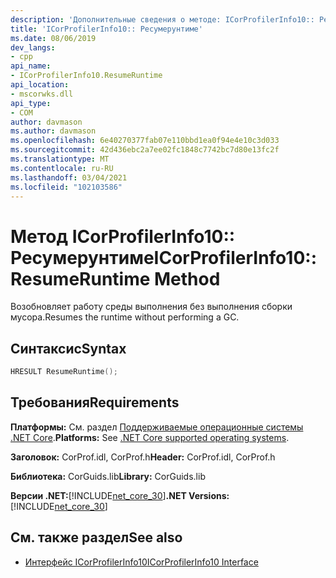```yaml
---
description: 'Дополнительные сведения о методе: ICorProfilerInfo10:: Ресумерунтиме'
title: 'ICorProfilerInfo10:: Ресумерунтиме'
ms.date: 08/06/2019
dev_langs:
- cpp
api_name:
- ICorProfilerInfo10.ResumeRuntime
api_location:
- mscorwks.dll
api_type:
- COM
author: davmason
ms.author: davmason
ms.openlocfilehash: 6e40270377fab07e110bbd1ea0f94e4e10c3d033
ms.sourcegitcommit: 42d436ebc2a7ee02fc1848c7742bc7d80e13fc2f
ms.translationtype: MT
ms.contentlocale: ru-RU
ms.lasthandoff: 03/04/2021
ms.locfileid: "102103586"
---
```

# <a name="icorprofilerinfo10resumeruntime-method"></a><span data-ttu-id="e2245-103">Метод ICorProfilerInfo10:: Ресумерунтиме</span><span class="sxs-lookup"><span data-stu-id="e2245-103">ICorProfilerInfo10::ResumeRuntime Method</span></span>

<span data-ttu-id="e2245-104">Возобновляет работу среды выполнения без выполнения сборки мусора.</span><span class="sxs-lookup"><span data-stu-id="e2245-104">Resumes the runtime without performing a GC.</span></span>

## <a name="syntax"></a><span data-ttu-id="e2245-105">Синтаксис</span><span class="sxs-lookup"><span data-stu-id="e2245-105">Syntax</span></span>

```cpp
HRESULT ResumeRuntime();
```

## <a name="requirements"></a><span data-ttu-id="e2245-106">Требования</span><span class="sxs-lookup"><span data-stu-id="e2245-106">Requirements</span></span>

<span data-ttu-id="e2245-107">**Платформы:** См. раздел [Поддерживаемые операционные системы .NET Core](../../../core/install/windows.md?pivots=os-windows).</span><span class="sxs-lookup"><span data-stu-id="e2245-107">**Platforms:** See [.NET Core supported operating systems](../../../core/install/windows.md?pivots=os-windows).</span></span>

<span data-ttu-id="e2245-108">**Заголовок:** CorProf.idl, CorProf.h</span><span class="sxs-lookup"><span data-stu-id="e2245-108">**Header:** CorProf.idl, CorProf.h</span></span>

<span data-ttu-id="e2245-109">**Библиотека:** CorGuids.lib</span><span class="sxs-lookup"><span data-stu-id="e2245-109">**Library:** CorGuids.lib</span></span>

<span data-ttu-id="e2245-110">**Версии .NET:**[!INCLUDE[net_core_30](../../../../includes/net-core-30-md.md)]</span><span class="sxs-lookup"><span data-stu-id="e2245-110">**.NET Versions:** [!INCLUDE[net_core_30](../../../../includes/net-core-30-md.md)]</span></span>

## <a name="see-also"></a><span data-ttu-id="e2245-111">См. также раздел</span><span class="sxs-lookup"><span data-stu-id="e2245-111">See also</span></span>

- [<span data-ttu-id="e2245-112">Интерфейс ICorProfilerInfo10</span><span class="sxs-lookup"><span data-stu-id="e2245-112">ICorProfilerInfo10 Interface</span></span>](icorprofilerinfo10-interface.md)
